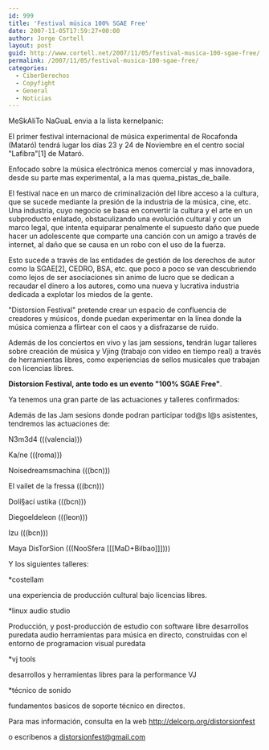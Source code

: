 ```yaml
---
id: 999
title: 'Festival música 100% SGAE Free'
date: 2007-11-05T17:59:27+00:00
author: Jorge Cortell
layout: post
guid: http://www.cortell.net/2007/11/05/festival-musica-100-sgae-free/
permalink: /2007/11/05/festival-musica-100-sgae-free/
categories:
  - CiberDerechos
  - Copyfight
  - General
  - Noticias
---
```

MeSkAliTo NaGuaL envia a la lista kernelpanic:

El primer festival internacional de música experimental de Rocafonda (Mataró) tendrá lugar los dí­as 23 y 24 de Noviembre en el centro social "Lafibra"[1] de Mataró.

Enfocado sobre la música electrónica menos comercial y mas innovadora, desde su parte mas experimental, a la mas quema\_pistas\_de_baile.
  
El festival nace en un marco de criminalización del libre acceso a la cultura, que se sucede mediante la presión de la industria de la música, cine, etc. Una industria, cuyo negocio se basa en convertir la cultura y el arte en un subproducto enlatado, obstaculizando una evolución cultural y con un marco legal, que intenta equiparar penalmente el supuesto daño que puede hacer un adolescente que comparte una canción con un amigo a través de internet, al daño que se causa en un robo con el uso de la fuerza.
  
Esto sucede a través de las entidades de gestión de los derechos de autor como la SGAE[2], CEDRO, BSA, etc. que poco a poco se van descubriendo como lejos de ser asociaciones sin animo de lucro que se dedican a recaudar el dinero a los autores, como una nueva y lucrativa industria dedicada a explotar los miedos de la gente.
  
"Distorsion Festival" pretende crear un espacio de confluencia de creadores y músicos, donde puedan experimentar en la lí­nea donde la música comienza a flirtear con el caos y a disfrazarse de ruido.
  
Además de los conciertos en vivo y las jam sessions, tendrán lugar talleres sobre creación de música y Vjing (trabajo con video en tiempo real) a través de herramientas libres, como experiencias de sellos musicales que trabajan con licencias libres.
  
**Distorsion Festival, ante todo es un evento "100% SGAE Free"**.

Ya tenemos una gran parte de las actuaciones y talleres confirmados:
  
Además de las Jam sesions donde podran participar tod@s l@s asistentes, tendremos las actuaciones de:

N3m3d4 (((valencia)))
  
Ka/ne (((roma)))
  
Noisedreamsmachina (((bcn)))
  
El vailet de la fressa (((bcn)))
  
Dolí§ací ustika (((bcn)))
  
Diegoeldeleon (((leon)))
  
Izu (((bcn)))
  
Maya DisTorSion (((NooSfera [[[MaD+Bilbao]]])))

Y los siguientes talleres:

*costellam
  
una experiencia de producción cultural bajo licencias libres.

*linux audio studio
  
Producción, y post-producción de estudio con software libre desarrollos puredata audio herramientas para música en directo, construidas con el entorno de programacion visual puredata

*vj tools
  
desarrollos y herramientas libres para la performance VJ

*técnico de sonido
  
fundamentos basicos de soporte técnico en directos.

Para mas información, consulta en la web http://delcorp.org/distorsionfest
  
o escribenos a distorsionfest@gmail.com